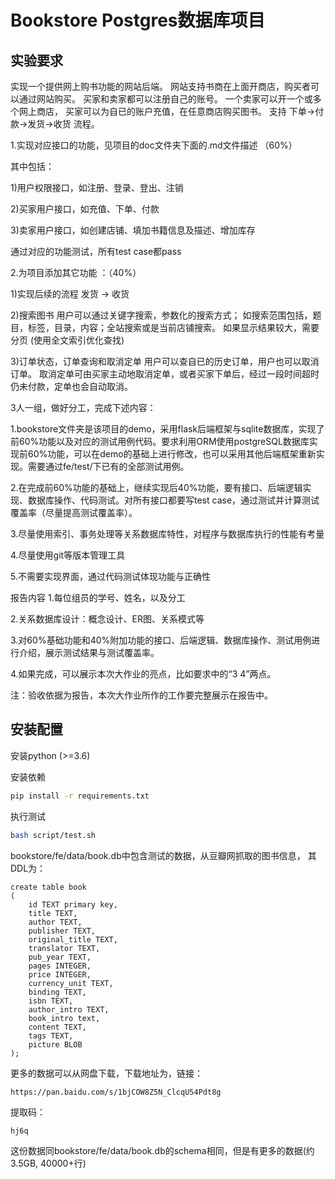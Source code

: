 # Bookstore Postgres数据库项目

## 实验要求

实现一个提供网上购书功能的网站后端。
网站支持书商在上面开商店，购买者可以通过网站购买。
买家和卖家都可以注册自己的账号。
一个卖家可以开一个或多个网上商店， 买家可以为自已的账户充值，在任意商店购买图书。
支持 下单->付款->发货->收货 流程。

1.实现对应接口的功能，见项目的doc文件夹下面的.md文件描述 （60%）

其中包括：

1)用户权限接口，如注册、登录、登出、注销

2)买家用户接口，如充值、下单、付款

3)卖家用户接口，如创建店铺、填加书籍信息及描述、增加库存

通过对应的功能测试，所有test case都pass

2.为项目添加其它功能 ：（40%）

1)实现后续的流程
发货 -> 收货

2)搜索图书
用户可以通过关键字搜索，参数化的搜索方式； 如搜索范围包括，题目，标签，目录，内容；全站搜索或是当前店铺搜索。 如果显示结果较大，需要分页 (使用全文索引优化查找)

3)订单状态，订单查询和取消定单
用户可以查自已的历史订单，用户也可以取消订单。
取消定单可由买家主动地取消定单，或者买家下单后，经过一段时间超时仍未付款，定单也会自动取消。

3人一组，做好分工，完成下述内容：

1.bookstore文件夹是该项目的demo，采用flask后端框架与sqlite数据库，实现了前60%功能以及对应的测试用例代码。要求利用ORM使用postgreSQL数据库实现前60%功能，可以在demo的基础上进行修改，也可以采用其他后端框架重新实现。需要通过fe/test/下已有的全部测试用例。

2.在完成前60%功能的基础上，继续实现后40%功能，要有接口、后端逻辑实现、数据库操作、代码测试。对所有接口都要写test case，通过测试并计算测试覆盖率（尽量提高测试覆盖率）。

3.尽量使用索引、事务处理等关系数据库特性，对程序与数据库执行的性能有考量

4.尽量使用git等版本管理工具

5.不需要实现界面，通过代码测试体现功能与正确性

报告内容
1.每位组员的学号、姓名，以及分工

2.关系数据库设计：概念设计、ER图、关系模式等

3.对60%基础功能和40%附加功能的接口、后端逻辑、数据库操作、测试用例进行介绍，展示测试结果与测试覆盖率。

4.如果完成，可以展示本次大作业的亮点，比如要求中的“3 4”两点。

注：验收依据为报告，本次大作业所作的工作要完整展示在报告中。

## 安装配置

安装python (>=3.6)

安装依赖

```bash
pip install -r requirements.txt
```

执行测试

```bash
bash script/test.sh
```

bookstore/fe/data/book.db中包含测试的数据，从豆瓣网抓取的图书信息， 其DDL为：

```
create table book
(
    id TEXT primary key,
    title TEXT,
    author TEXT,
    publisher TEXT,
    original_title TEXT,
    translator TEXT,
    pub_year TEXT,
    pages INTEGER,
    price INTEGER,
    currency_unit TEXT,
    binding TEXT,
    isbn TEXT,
    author_intro TEXT,
    book_intro text,
    content TEXT,
    tags TEXT,
    picture BLOB
);
```

更多的数据可以从网盘下载，下载地址为，链接：

```
https://pan.baidu.com/s/1bjCOW8Z5N_ClcqU54Pdt8g
```

提取码：

```
hj6q
```

这份数据同bookstore/fe/data/book.db的schema相同，但是有更多的数据(约3.5GB, 40000+行)
